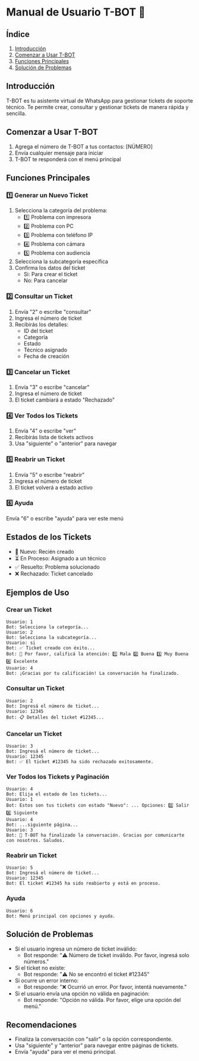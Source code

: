 # Manual de Usuario T-BOT 📱

## Índice
1. [Introducción](#introducción)
2. [Comenzar a Usar T-BOT](#comenzar-a-usar-t-bot)
3. [Funciones Principales](#funciones-principales)
4. [Solución de Problemas](#solución-de-problemas)

## Introducción
T-BOT es tu asistente virtual de WhatsApp para gestionar tickets de soporte técnico. 
Te permite crear, consultar y gestionar tickets de manera rápida y sencilla.

## Comenzar a Usar T-BOT
1. Agrega el número de T-BOT a tus contactos: [NÚMERO]
2. Envía cualquier mensaje para iniciar
3. T-BOT te responderá con el menú principal

## Funciones Principales

### 1️⃣ Generar un Nuevo Ticket
  
1. Selecciona la categoría del problema:
   - 1️⃣ Problema con impresora
   - 2️⃣ Problema con PC
   - 3️⃣ Problema con teléfono IP
   - 4️⃣ Problema con cámara
   - 5️⃣ Problema con audiencia
2. Selecciona la subcategoría específica
3. Confirma los datos del ticket
   - Si: Para crear el ticket
   - No: Para cancelar

### 2️⃣ Consultar un Ticket
1. Envía "2" o escribe "consultar"
2. Ingresa el número de ticket
3. Recibirás los detalles:
   - ID del ticket
   - Categoría
   - Estado
   - Técnico asignado
   - Fecha de creación

### 3️⃣ Cancelar un Ticket
1. Envía "3" o escribe "cancelar"
2. Ingresa el número de ticket
3. El ticket cambiará a estado "Rechazado"

### 4️⃣ Ver Todos los Tickets
1. Envía "4" o escribe "ver"
2. Recibirás lista de tickets activos
3. Usa "siguiente" o "anterior" para navegar

### 5️⃣ Reabrir un Ticket
1. Envía "5" o escribe "reabrir"
2. Ingresa el número de ticket
3. El ticket volverá a estado activo

### 6️⃣ Ayuda
Envía "6" o escribe "ayuda" para ver este menú

## Estados de los Tickets
- 📌 Nuevo: Recién creado
- ⏳ En Proceso: Asignado a un técnico
- ✅ Resuelto: Problema solucionado
- ❌ Rechazado: Ticket cancelado

## Ejemplos de Uso

### Crear un Ticket
```
Usuario: 1
Bot: Selecciona la categoría...
Usuario: 2
Bot: Selecciona la subcategoría...
Usuario: si
Bot: ✅ Ticket creado con éxito...
Bot: 📝 Por favor, calificá la atención: 1️⃣ Mala 2️⃣ Buena 3️⃣ Muy Buena 4️⃣ Excelente
Usuario: 4
Bot: ¡Gracias por tu calificación! La conversación ha finalizado.
```

### Consultar un Ticket
```
Usuario: 2
Bot: Ingresá el número de ticket...
Usuario: 12345
Bot: 📋 Detalles del ticket #12345...
```

### Cancelar un Ticket
```
Usuario: 3
Bot: Ingresá el número de ticket...
Usuario: 12345
Bot: ✅ El ticket #12345 ha sido rechazado exitosamente.
```

### Ver Todos los Tickets y Paginación
```
Usuario: 4
Bot: Elija el estado de los tickets...
Usuario: 1
Bot: Estos son tus tickets con estado "Nuevo": ... Opciones: 3️⃣ Salir 4️⃣ Siguiente
Usuario: 4
Bot: ...siguiente página...
Usuario: 3
Bot: 🤖 T-BOT ha finalizado la conversación. Gracias por comunicarte con nosotros. Saludos.
```

### Reabrir un Ticket
```
Usuario: 5
Bot: Ingresá el número de ticket...
Usuario: 12345
Bot: El ticket #12345 ha sido reabierto y está en proceso.
```

### Ayuda
```
Usuario: 6
Bot: Menú principal con opciones y ayuda.
```

## Solución de Problemas

- Si el usuario ingresa un número de ticket inválido:
  - Bot responde: "⚠️ Número de ticket inválido. Por favor, ingresá solo números."
- Si el ticket no existe:
  - Bot responde: "⚠️ No se encontró el ticket #12345"
- Si ocurre un error interno:
  - Bot responde: "❌ Ocurrió un error. Por favor, intentá nuevamente."
- Si el usuario envía una opción no válida en paginación:
  - Bot responde: "Opción no válida. Por favor, elige una opción del menú."

## Recomendaciones

- Finaliza la conversación con "salir" o la opción correspondiente.
- Usa "siguiente" y "anterior" para navegar entre páginas de tickets.
- Envía "ayuda" para ver el menú principal.
